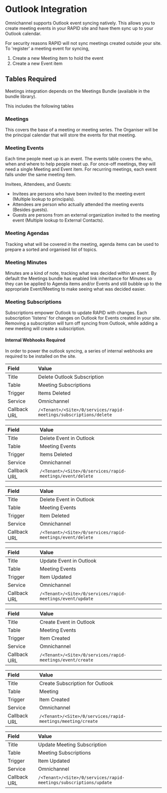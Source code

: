 # Outlook Integration

Omnichannel supports Outlook event syncing natively. This allows you to create meeting events in your RAPID site and have them sync up to your Outlook calendar.

For security reasons RAPID will not sync meetings created outside your site. To 'register' a meeting event for syncing,

1. Create a new Meeting item to hold the event
2. Create a new Event item

## Tables Required

Meetings integration depends on the Meetings Bundle (available in the bundle library).

This includes the following tables

### Meetings

This covers the base of a meeting or meeting series. The Organiser will be the principal calendar that will store the events for that meeting.

### Meeting Events

Each time people meet up is an event. The events table covers the who, when and where to help people meet up. For once-off meetings, they will need a single Meeting and Event item. For recurring meetings, each event falls under the same meeting item.

Invitees, Attendees, and Guests:

- Invitees are persons who have been invited to the meeting event (Multiple lookup to principals).
- Attendees are person who actually attended the meeting events (Besides guests).
- Guests are persons from an external organization invited to the meeting event (Multiple lookup to External Contacts).

### Meeting Agendas

Tracking what will be covered in the meeting, agenda items can be used to prepare a sorted and organised list of topics.

### Meeting Minutes

Minutes are a kind of note, tracking what was decided within an event. By default the Meetings bundle has enabled link inheritance for Minutes so they can be applied to Agenda items and/or Events and still bubble up to the appropriate Event/Meeting to make seeing what was decided easier.

### Meeting Subscriptions

Subscriptions empower Outlook to update RAPID with changes. Each subscription 'listens' for changes on Outlook for Events created in your site. Removing a subscription will turn off syncing from Outlook, while adding a new meeting will create a subscription.

#### Internal Webhooks Required

In order to power the outlook syncing, a series of internal webhooks are required to be installed on the site.

|Field|Value|
|:----|:----|
|Title|Delete Outlook Subscription|
|Table|Meeting Subscriptions|
|Trigger|Items Deleted|
|Service|Omnichannel|
|Callback URL|`/<Tenant>/<Site>/0/services/rapid-meetings/subscriptions/delete`|

|Field|Value|
|:----|:----|
|Title|Delete Event in Outlook|
|Table|Meeting Events|
|Trigger|Items Deleted|
|Service|Omnichannel|
|Callback URL|`/<Tenant>/<Site>/0/services/rapid-meetings/event/delete`|

|Field|Value|
|:----|:----|
|Title|Delete Event in Outlook|
|Table|Meeting Events|
|Trigger|Item Deleted|
|Service|Omnichannel|
|Callback URL|`/<Tenant>/<Site>/0/services/rapid-meetings/event/delete`|

|Field|Value|
|:----|:----|
|Title|Update Event in Outlook|
|Table|Meeting Events|
|Trigger|Item Updated|
|Service|Omnichannel|
|Callback URL|`/<Tenant>/<Site>/0/services/rapid-meetings/event/update`|

|Field|Value|
|:----|:----|
|Title|Create Event in Outlook|
|Table|Meeting Events|
|Trigger|Item Created|
|Service|Omnichannel|
|Callback URL|`/<Tenant>/<Site>/0/services/rapid-meetings/event/create`|

|Field|Value|
|:----|:----|
|Title|Create Subscription for Outlook|
|Table|Meeting|
|Trigger|Item Created|
|Service|Omnichannel|
|Callback URL|`/<Tenant>/<Site>/0/services/rapid-meetings/meeting/create`|

|Field|Value|
|:----|:----|
|Title|Update Meeting Subscription|
|Table|Meeting Subscriptions|
|Trigger|Item Updated|
|Service|Omnichannel|
|Callback URL|`/<Tenant>/<Site>/0/services/rapid-meetings/subscriptions/update`|
